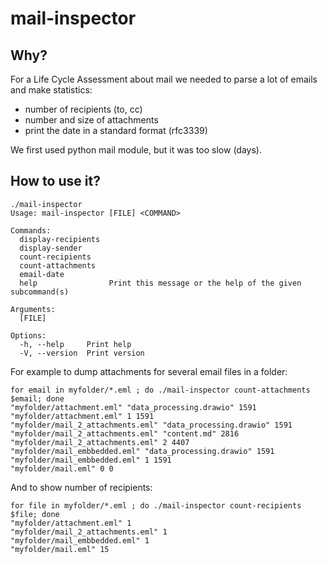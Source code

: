 # mail-inspector


## Why?

For a Life Cycle Assessment about mail we needed to parse a lot of emails and make statistics:

* number of recipients (to, cc)
* number and size of attachments
* print the date in a standard format (rfc3339)

We first used python mail module, but it was too slow (days).

## How to use it?

```shell
./mail-inspector 
Usage: mail-inspector [FILE] <COMMAND>

Commands:
  display-recipients  
  display-sender      
  count-recipients    
  count-attachments   
  email-date          
  help                Print this message or the help of the given subcommand(s)

Arguments:
  [FILE]  

Options:
  -h, --help     Print help
  -V, --version  Print version

```

For example to dump attachments for several email files in a folder:

```shell
for email in myfolder/*.eml ; do ./mail-inspector count-attachments $email; done
"myfolder/attachment.eml" "data_processing.drawio" 1591
"myfolder/attachment.eml" 1 1591
"myfolder/mail_2_attachments.eml" "data_processing.drawio" 1591
"myfolder/mail_2_attachments.eml" "content.md" 2816
"myfolder/mail_2_attachments.eml" 2 4407
"myfolder/mail_embbedded.eml" "data_processing.drawio" 1591
"myfolder/mail_embbedded.eml" 1 1591
"myfolder/mail.eml" 0 0
```

And to show number of recipients:

```shell
for file in myfolder/*.eml ; do ./mail-inspector count-recipients $file; done
"myfolder/attachment.eml" 1
"myfolder/mail_2_attachments.eml" 1
"myfolder/mail_embbedded.eml" 1
"myfolder/mail.eml" 15
```
